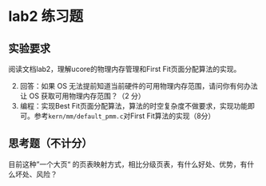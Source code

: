# lab2 练习题

## **实验要求**

阅读文档lab2，理解ucore的物理内存管理和First Fit页面分配算法的实现。

2. 回答：如果 OS 无法提前知道当前硬件的可用物理内存范围，请问你有何办法让 OS 获取可用物理内存范围？（2 分）
4. 编程：实现Best Fit页面分配算法，算法的时空复杂度不做要求，实现功能即可。参考`kern/mm/default_pmm.c`对First Fit算法的实现（8分）

## 思考题（不计分）

目前这种”一个大页“ 的页表映射方式，相比分级页表，有什么好处、优势，有什么坏处、风险？